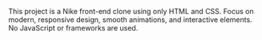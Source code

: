 <!-- Use this file to provide workspace-specific custom instructions to Copilot. For more details, visit https://code.visualstudio.com/docs/copilot/copilot-customization#_use-a-githubcopilotinstructionsmd-file -->

This project is a Nike front-end clone using only HTML and CSS. Focus on modern, responsive design, smooth animations, and interactive elements. No JavaScript or frameworks are used.
